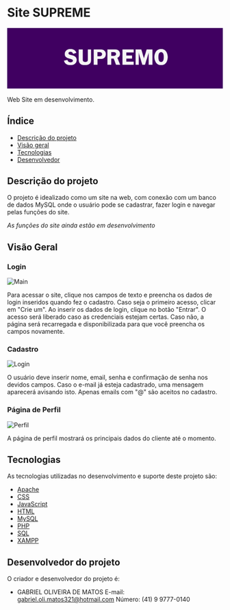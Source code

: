 # Site SUPREME
![KEY-BOOM](./arquivos/titulo.png)

Web Site em desenvolvimento.

## Índice

- [Descrição do projeto](#descrição-do-projeto)
- [Visão geral](#Visão-Geral)
- [Tecnologias](#tecnologias)
- [Desenvolvedor](#desenvolvedor-do-projeto)


## Descrição do projeto

O projeto é idealizado como um site na web, com conexão com um banco de dados MySQL onde o usuário pode se cadastrar, fazer login e navegar pelas funções do site. 

*As funções do site ainda estão em desenvolvimento* 

## Visão Geral

### Login

![Main](./arquivos/tela-login.png)

Para acessar o site, clique nos campos de texto e preencha os dados de login inseridos quando fez o cadastro. Caso seja o primeiro acesso, clicar em "Crie um".
Ao inserir os dados de login, clique no botão "Entrar". O acesso será liberado caso as credenciais estejam certas. Caso não, a página será recarregada e disponibilizada para que você preencha os campos novamente.


### Cadastro

![Login](./arquivos/tela-adastro.png)

O usuário deve inserir nome, email, senha e confirmação de senha nos devidos campos. Caso o e-mail já esteja cadastrado, uma mensagem aparecerá avisando isto. Apenas emails com "@" são aceitos no cadastro.



### Página de Perfil

![Perfil](./arquivos/perfil.)

A página de perfil mostrará os principais dados do cliente até o momento. 

## Tecnologias

As tecnologias utilizadas no desenvolvimento e suporte deste projeto são:

- [Apache](https://www.apache.org/)
- [CSS](https://developer.mozilla.org/pt-BR/docs/Web/CSS)
- [JavaScript](https://developer.mozilla.org/pt-BR/docs/web/javascript/guide/introduction)
- [HTML](https://developer.mozilla.org/pt-BR/docs/Web/HTML)
- [MySQL](https://www.mysql.com/)
- [PHP](https://www.php.net/)
- [SQL](https://mysql.com/)
- [XAMPP](https://www.apachefriends.org/pt_br/index.html)

## Desenvolvedor do projeto

O criador e desenvolvedor do projeto é:

- GABRIEL OLIVEIRA DE MATOS
E-mail: gabriel.oli.matos321@hotmail.com
Número: (41) 9 9777-0140
